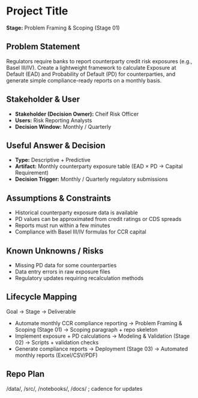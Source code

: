  # Project Title 
**Stage:** Problem Framing & Scoping (Stage 01) 

## Problem Statement 
Regulators require banks to report counterparty credit risk exposures (e.g., Basel III/IV). Create a lightweight framework to calculate Exposure at Default (EAD) and Probability of Default (PD) for counterparties, and generate simple compliance-ready reports on a monthly basis. 

## Stakeholder & User 
- **Stakeholder (Decision Owner):** Cheif Risk Officer  
- **Users:** Risk Reporting Analysts
- **Decision Window:** Monthly / Quarterly
  
## Useful Answer & Decision 
- **Type:** Descriptive + Predictive  
- **Artifact:** Monthly counterparty exposure table (EAD × PD → Capital Requirement)  
- **Decision Trigger:** Monthly / Quarterly regulatory submissions 

## Assumptions & Constraints 
- Historical counterparty exposure data is available  
- PD values can be approximated from credit ratings or CDS spreads  
- Reports must run within a few minutes
- Compliance with Basel III/IV formulas for CCR capital  

## Known Unknowns / Risks 
- Missing PD data for some counterparties  
- Data entry errors in raw exposure files  
- Regulatory updates requiring recalculation methods   

## Lifecycle Mapping 
Goal → Stage → Deliverable  
- Automate monthly CCR compliance reporting → Problem Framing & Scoping (Stage 01) → Scoping paragraph + repo skeleton  
- Implement exposure + PD calculations → Modeling & Validation (Stage 02) → Scripts + validation checks  
- Generate compliance reports → Deployment (Stage 03) → Automated monthly reports (Excel/CSV/PDF)  

## Repo Plan 
/data/, /src/, /notebooks/, /docs/ ; cadence for updates
